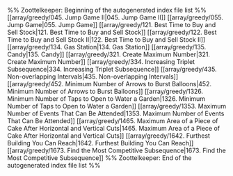 %% Zoottelkeeper: Beginning of the autogenerated index file list  %%
 [[array/greedy/045. Jump Game II|045. Jump Game II]]
 [[array/greedy/055. Jump Game|055. Jump Game]]
 [[array/greedy/121. Best Time to Buy and Sell Stock|121. Best Time to Buy and Sell Stock]]
 [[array/greedy/122. Best Time to Buy and Sell Stock II|122. Best Time to Buy and Sell Stock II]]
 [[array/greedy/134. Gas Station|134. Gas Station]]
 [[array/greedy/135. Candy|135. Candy]]
 [[array/greedy/321. Create Maximum Number|321. Create Maximum Number]]
 [[array/greedy/334. Increasing Triplet Subsequence|334. Increasing Triplet Subsequence]]
 [[array/greedy/435. Non-overlapping Intervals|435. Non-overlapping Intervals]]
 [[array/greedy/452. Minimum Number of Arrows to Burst Balloons|452. Minimum Number of Arrows to Burst Balloons]]
 [[array/greedy/1326. Minimum Number of Taps to Open to Water a Garden|1326. Minimum Number of Taps to Open to Water a Garden]]
 [[array/greedy/1353. Maximum Number of Events That Can Be Attended|1353. Maximum Number of Events That Can Be Attended]]
 [[array/greedy/1465. Maximum Area of a Piece of Cake After Horizontal and Vertical Cuts|1465. Maximum Area of a Piece of Cake After Horizontal and Vertical Cuts]]
 [[array/greedy/1642. Furthest Building You Can Reach|1642. Furthest Building You Can Reach]]
 [[array/greedy/1673. Find the Most Competitive Subsequence|1673. Find the Most Competitive Subsequence]]
%% Zoottelkeeper: End of the autogenerated index file list  %%
